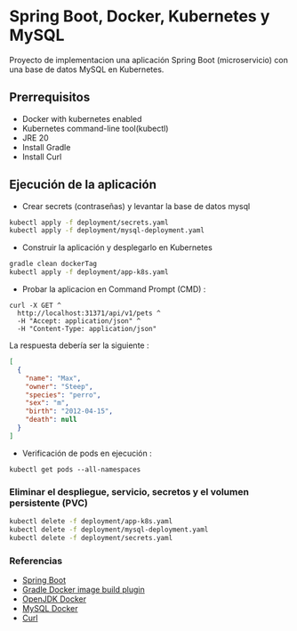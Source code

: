 # Spring Boot, Docker, Kubernetes y MySQL

Proyecto de implementacion una aplicación Spring Boot (microservicio) con una base de datos MySQL en Kubernetes.

## Prerrequisitos

- Docker with kubernetes enabled
- Kubernetes command-line tool(kubectl)
- JRE 20
- Install Gradle
- Install Curl

## Ejecución de la aplicación

- Crear secrets (contraseñas) y levantar la base de datos mysql

```sh
kubectl apply -f deployment/secrets.yaml
kubectl apply -f deployment/mysql-deployment.yaml

```

- Construir la aplicación y desplegarlo en Kubernetes

```sh
gradle clean dockerTag
kubectl apply -f deployment/app-k8s.yaml

```

- Probar la aplicacion en Command Prompt (CMD) :

```curl
curl -X GET ^
  http://localhost:31371/api/v1/pets ^
  -H "Accept: application/json" ^
  -H "Content-Type: application/json"  
```

La respuesta debería ser la siguiente :

```json
[
  {
    "name": "Max",
    "owner": "Steep",
    "species": "perro",
    "sex": "m",
    "birth": "2012-04-15",
    "death": null
  }
]
```
- Verificación de pods en ejecución :

```curl
kubectl get pods --all-namespaces
```

### Eliminar el despliegue, servicio, secretos y el volumen persistente (PVC)

```sh
kubectl delete -f deployment/app-k8s.yaml
kubectl delete -f deployment/mysql-deployment.yaml
kubectl delete -f deployment/secrets.yaml

```
### Referencias

- [Spring Boot](https://spring.io/projects/spring-boot)
- [Gradle Docker image build plugin](https://plugins.gradle.org/plugin/com.palantir.docker)
- [OpenJDK Docker](https://hub.docker.com/_/openjdk)
- [MySQL Docker](https://hub.docker.com/_/mysql)
- [Curl](https://curl.se/windows/)